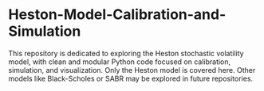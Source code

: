 # Heston-Model-Calibration-and-Simulation
This repository is dedicated to exploring the Heston stochastic volatility model, with clean and modular Python code focused on calibration, simulation, and visualization. Only the Heston model is covered here. Other models like Black-Scholes or SABR may be explored in future repositories.

